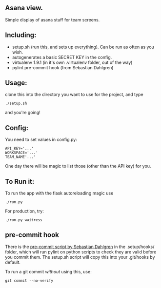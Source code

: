 ## Asana view.

Simple display of asana stuff for team screens.

## Including:

- setup.sh (run this, and sets up everything). Can be run as often as you wish.
- autogenerates a basic SECRET KEY in the config.
- virtualenv 1.9.1 (in it's own .virtualenv folder, out of the way)
- pylint pre-commit hook (from Sebastian Dahlgren)

## Usage:

clone this into the directory you want to use for the project, and type

    ./setup.sh

and you're going!

## Config:

You need to set values in config.py:

    API_KEY='...'
    WORKSPACE='...'
    TEAM_NAME'...'

One day there will be magic to list those (other than the API key) for you.

## To Run it:

To run the app with the flask autoreloading magic use

    ./run.py

For production, try:

    ./run.py waitress

## pre-commit hook
There is the [pre-commit script by Sebastian Dahlgren](https://github.com/sebdah/git-pylint-commit-hook) in the .setup/hooks/ folder, which will run pylint on python scripts to check they are valid before you commit them. The setup.sh script will copy this into your .git/hooks by default.

To run a git commit *without* using this, use:

    git commit --no-verify

